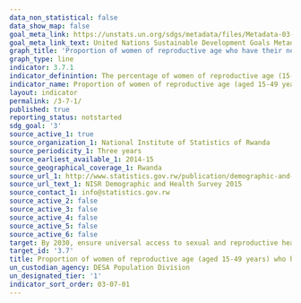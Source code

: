 ```yaml
---
data_non_statistical: false
data_show_map: false
goal_meta_link: https://unstats.un.org/sdgs/metadata/files/Metadata-03-07-01.pdf
goal_meta_link_text: United Nations Sustainable Development Goals Metadata (pdf 865kB)
graph_title: 'Proportion of women of reproductive age who have their need for family planning satisfied with modern methods'
graph_type: line
indicator: 3.7.1
indicator_definintion: The percentage of women of reproductive age (15-49 years) who desire either to have no (additional) children or to postpone the next child and who are currently using a modern contraceptive method
indicator_name: Proportion of women of reproductive age (aged 15-49 years) who have their need for family planning satisfied with modern methods
layout: indicator
permalink: /3-7-1/
published: true
reporting_status: notstarted
sdg_goal: '3'
source_active_1: true
source_organization_1: National Institute of Statistics of Rwanda
source_periodicity_1: Three years
source_earliest_available_1: 2014-15
source_geographical_coverage_1: Rwanda
source_url_1: http://www.statistics.gov.rw/publication/demographic-and-health-survey-20142015-final-report
source_url_text_1: NISR Demographic and Health Survey 2015
source_contact_1: info@statistics.gov.rw
source_active_2: false
source_active_3: false
source_active_4: false
source_active_5: false
source_active_6: false
target: By 2030, ensure universal access to sexual and reproductive health-care services, including for family planning, information and education, and the integration of reproductive health into national strategies and programmes
target_id: '3.7'
title: Proportion of women of reproductive age (aged 15-49 years) who have their need for family planning satisfied with modern methods
un_custodian_agency: DESA Population Division
un_designated_tier: '1'
indicator_sort_order: 03-07-01
---
```

